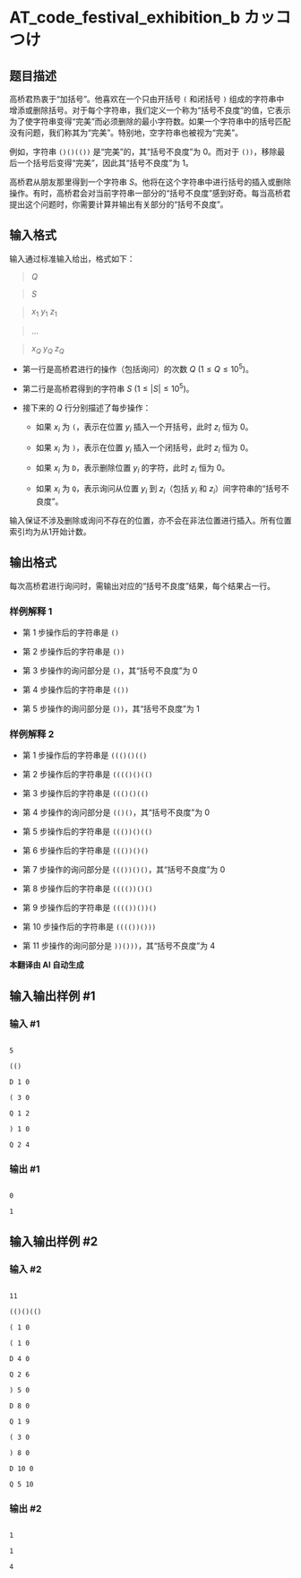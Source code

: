 # AT_code_festival_exhibition_b カッコつけ

## 题目描述

高桥君热衷于“加括号”。他喜欢在一个只由开括号 `(` 和闭括号 `)` 组成的字符串中增添或删除括号。对于每个字符串，我们定义一个称为“括号不良度”的值，它表示为了使字符串变得“完美”而必须删除的最小字符数。如果一个字符串中的括号匹配没有问题，我们称其为“完美”。特别地，空字符串也被视为“完美”。

例如，字符串 `()()(())` 是“完美”的，其“括号不良度”为 $0$。而对于 `())`，移除最后一个括号后变得“完美”，因此其“括号不良度”为 $1$。

高桥君从朋友那里得到一个字符串 $S$。他将在这个字符串中进行括号的插入或删除操作。有时，高桥君会对当前字符串一部分的“括号不良度”感到好奇。每当高桥君提出这个问题时，你需要计算并输出有关部分的“括号不良度”。

## 输入格式

输入通过标准输入给出，格式如下：

> $Q$  
> $S$  
> $x_1$ $y_1$ $z_1$  
> ...  
> $x_Q$ $y_Q$ $z_Q$

- 第一行是高桥君进行的操作（包括询问）的次数 $Q\ (1 \le Q \le 10^5)$。
- 第二行是高桥君得到的字符串 $S\ (1 \le |S| \le 10^5)$。
- 接下来的 $Q$ 行分别描述了每步操作：
  - 如果 $x_i$ 为 `(`，表示在位置 $y_i$ 插入一个开括号，此时 $z_i$ 恒为 $0$。
  - 如果 $x_i$ 为 `)`，表示在位置 $y_i$ 插入一个闭括号，此时 $z_i$ 恒为 $0$。
  - 如果 $x_i$ 为 `D`，表示删除位置 $y_i$ 的字符，此时 $z_i$ 恒为 $0$。
  - 如果 $x_i$ 为 `Q`，表示询问从位置 $y_i$ 到 $z_i$（包括 $y_i$ 和 $z_i$）间字符串的“括号不良度”。

输入保证不涉及删除或询问不存在的位置，亦不会在非法位置进行插入。所有位置索引均为从1开始计数。

## 输出格式

每次高桥君进行询问时，需输出对应的“括号不良度”结果，每个结果占一行。

### 样例解释 1

- 第 1 步操作后的字符串是 `()`
- 第 2 步操作后的字符串是 `())`
- 第 3 步操作的询问部分是 `()`，其“括号不良度”为 $0$
- 第 4 步操作后的字符串是 `(())`
- 第 5 步操作的询问部分是 `())`，其“括号不良度”为 $1$

### 样例解释 2

- 第 1 步操作后的字符串是 `((()()(()`
- 第 2 步操作后的字符串是 `(((()()(()`
- 第 3 步操作后的字符串是 `((()()(()`
- 第 4 步操作的询问部分是 `(()()`，其“括号不良度”为 $0$
- 第 5 步操作后的字符串是 `((())()(()`
- 第 6 步操作后的字符串是 `((())()()`
- 第 7 步操作的询问部分是 `((())()()`，其“括号不良度”为 $0$
- 第 8 步操作后的字符串是 `(((())()()`
- 第 9 步操作后的字符串是 `(((())())()`
- 第 10 步操作后的字符串是 `(((())()))`
- 第 11 步操作的询问部分是 `))()))`，其“括号不良度”为 $4$

 **本翻译由 AI 自动生成**

## 输入输出样例 #1

### 输入 #1

```
5
(()
D 1 0
( 3 0
Q 1 2
) 1 0
Q 2 4
```

### 输出 #1

```
0
1
```

## 输入输出样例 #2

### 输入 #2

```
11
(()()(()
( 1 0
( 1 0
D 4 0
Q 2 6
) 5 0
D 8 0
Q 1 9
( 3 0
) 8 0
D 10 0
Q 5 10
```

### 输出 #2

```
1
1
4
```
